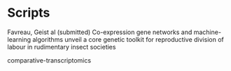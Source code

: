 # Scripts

Favreau, Geist al (submitted) Co-expression gene networks and machine-learning algorithms unveil a core genetic toolkit for reproductive division of labour in rudimentary insect societies

comparative-transcriptomics
